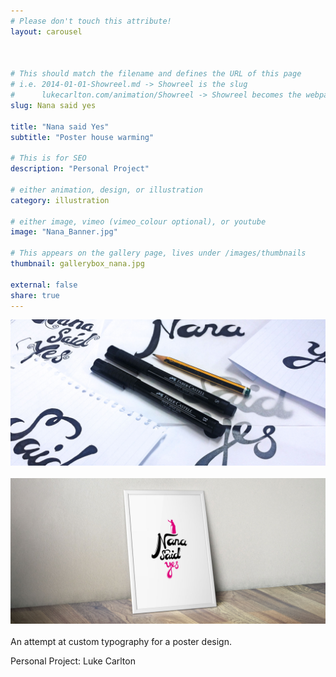 ```yaml
---
# Please don't touch this attribute!
layout: carousel



# This should match the filename and defines the URL of this page
# i.e. 2014-01-01-Showreel.md -> Showreel is the slug
#      lukecarlton.com/animation/Showreel -> Showreel becomes the webpath
slug: Nana said yes

title: "Nana said Yes"
subtitle: "Poster house warming"

# This is for SEO
description: "Personal Project"

# either animation, design, or illustration
category: illustration

# either image, vimeo (vimeo_colour optional), or youtube
image: "Nana_Banner.jpg"

# This appears on the gallery page, lives under /images/thumbnails
thumbnail: gallerybox_nana.jpg

external: false
share: true
---
```


![Concepts]( /images/nana_Concepts.jpg )
<br><br>
![Concepts]( /images/nana2_Concepts.jpg )
<br><br>
An attempt at custom typography for a poster design.

Personal Project: Luke Carlton
